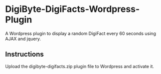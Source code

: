 # DigiByte-DigiFacts-Wordpress-Plugin
A Wordpress plugin to display a random DigiFact every 60 seconds using AJAX and jquery.

## Instructions

Upload the digibyte-digifacts.zip plugin file to Wordpress and activate it.
